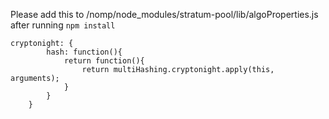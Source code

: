 Please add this to /nomp/node_modules/stratum-pool/lib/algoProperties.js after running `npm install`

```
cryptonight: {
        hash: function(){
            return function(){
                return multiHashing.cryptonight.apply(this, arguments);
            }
        }
    }
```
